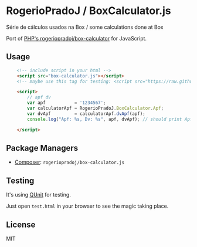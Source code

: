 RogerioPradoJ / BoxCalculator.js
================================

Série de cálculos usados na Box / some calculations done at Box

Port of [PHP's rogeriopradoj/box-calculator](https://github.com/rogeriopradoj/box-calculator) for JavaScript.

Usage
-----

```html
    <!-- include script in your html -->
    <script src="box-calculator.js"></script>
    <!-- maybe use this tag for testing: <script src="https://raw.github.com/rogeriopradoj/box-calculator.js/master/box-calculator.js"></script> -->

    <script>
        // apf dv
        var apf           = '1234567';
        var calculatorApf = RogerioPradoJ.BoxCalculator.Apf;
        var dvApf         = calculatorApf.dvApf(apf);
        console.log("Apf: %s, Dv: %s", apf, dvApf); // should print Apf: 1234567, Dv: 05 in your browser log

    </script>
```

Package Managers
----------------

* [Composer](http://packagist.org/packages/rogeriopradoj/box-calculator.js): `rogeriopradoj/box-calculator.js`

Testing
-------

It's using [QUnit](https://qunitjs.com/) for testing.

Just open `test.html` in your browser to see the magic taking place.


License
-------
MIT

